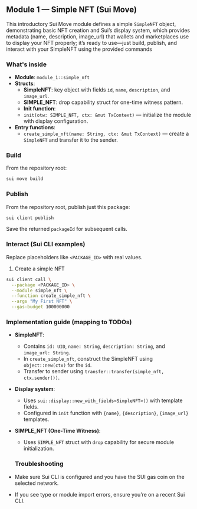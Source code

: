## Module 1 — Simple NFT (Sui Move)

This introductory Sui Move module defines a simple `SimpleNFT` object, demonstrating basic NFT creation and Sui’s display system, which provides metadata (name, description, image_url) that wallets and marketplaces use to display your NFT properly; it’s ready to use—just build, publish, and interact with your SimpleNFT using the provided commands

### What's inside

- **Module**: `module_1::simple_nft`
- **Structs**:
  - **SimpleNFT**: key object with fields `id`, `name`, `description`, and `image_url`.
  - **SIMPLE_NFT**: drop capability struct for one-time witness pattern.
  - **Init function**:
  - `init(otw: SIMPLE_NFT, ctx: &mut TxContext)` — initialize the module with display configuration.
- **Entry functions**:
  - `create_simple_nft(name: String, ctx: &mut TxContext)` — create a `SimpleNFT` and transfer it to the sender.

### Build

From the repository root:

```bash
sui move build
```

### Publish

From the repository root, publish just this package:

```bash
sui client publish
```

Save the returned `packageId` for subsequent calls.

### Interact (Sui CLI examples)

Replace placeholders like `<PACKAGE_ID>` with real values.

1. Create a simple NFT

```bash
sui client call \
  --package <PACKAGE_ID> \
  --module simple_nft \
  --function create_simple_nft \
  --args "My First NFT" \
  --gas-budget 100000000
```

### Implementation guide (mapping to TODOs)

- **SimpleNFT**:
  - Contains `id: UID`, `name: String`, `description: String`, and `image_url: String`.
  - In `create_simple_nft`, construct the SimpleNFT using `object::new(ctx)` for the `id`.
  - Transfer to sender using `transfer::transfer(simple_nft, ctx.sender())`.
- **Display system**:
  - Uses `sui::display::new_with_fields<SimpleNFT>()` with template fields.
  - Configured in `init` function with `{name}`, `{description}`, `{image_url}` templates.
- **SIMPLE_NFT (One-Time Witness)**:

  - Uses `SIMPLE_NFT` struct with `drop` capability for secure module initialization.

  ### Troubleshooting

- Make sure Sui CLI is configured and you have the SUI gas coin on the selected network.
- If you see type or module import errors, ensure you’re on a recent Sui CLI.
